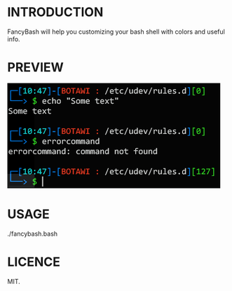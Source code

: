 INTRODUCTION
============

FancyBash will help you customizing your bash shell with colors and useful info.

PREVIEW
=======

![preview](shellprompt.png)

USAGE
=====

./fancybash.bash

LICENCE
=======

MIT.
